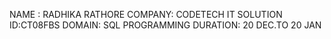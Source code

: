 NAME : RADHIKA RATHORE
COMPANY: CODETECH IT SOLUTION
ID:CT08FBS
DOMAIN: SQL PROGRAMMING
DURATION: 20 DEC.TO 20 JAN
